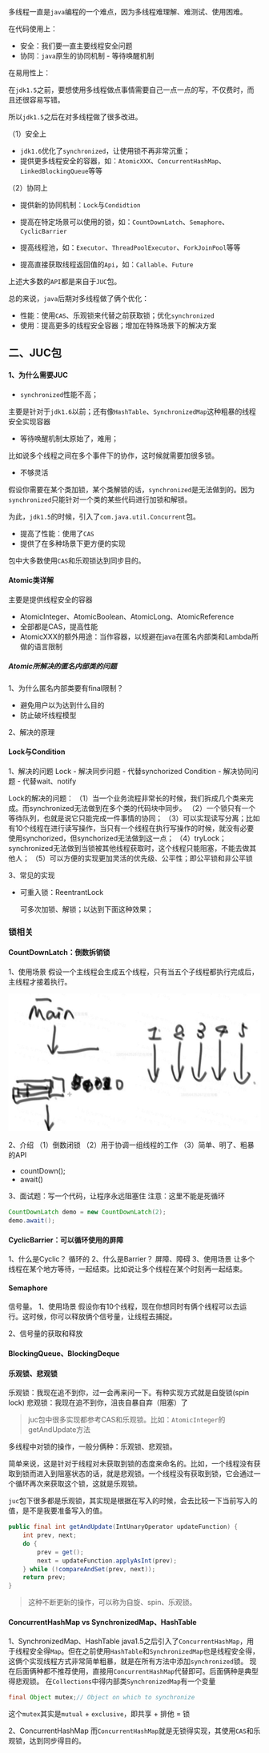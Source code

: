 多线程一直是`java`编程的一个难点，因为多线程难理解、难测试、使用困难。

在代码使用上：

- 安全：我们要一直主要线程安全问题
- 协同：`java`原生的协同机制 - 等待唤醒机制

在易用性上：

在`jdk1.5`之前，要想使用多线程做点事情需要自己一点一点的写，不仅费时，而且还很容易写错。



所以`jdk1.5`之后在对多线程做了很多改进。

（1）安全上

- `jdk1.6`优化了`synchronized`，让使用锁不再非常沉重；
- 提供更多线程安全的容器，如：`AtomicXXX`、`ConcurrentHashMap`、`LinkedBlockingQueue`等等

（2）协同上

- 提供新的协同机制：`Lock`与`Condidtion`
- 提高在特定场景可以使用的锁，如：`CountDownLatch`、`Semaphore`、`CyclicBarrier`

- 提高线程池，如：`Executor`、`ThreadPoolExecutor`、`ForkJoinPool`等等

- 提高直接获取线程返回值的`Api`，如：`Callable`、`Future`

上述大多数的`API`都是来自于`JUC`包。



总的来说，`java`后期对多线程做了俩个优化：

- 性能：使用`CAS`、乐观锁来代替之前获取锁；优化`synchronized`
- 使用：提高更多的线程安全容器；增加在特殊场景下的解决方案



## 二、JUC包

#### 1、为什么需要JUC

- `synchronized`性能不高；

主要是针对于`jdk1.6`以前；还有像`HashTable`、`SynchronizedMap`这种粗暴的线程安全实现容器

- 等待唤醒机制太原始了，难用；

比如说多个线程之间在多个事件下的协作，这时候就需要加很多锁。

- 不够灵活

假设你需要在某个类加锁，某个类解锁的话，`synchronized`是无法做到的。因为`synchronized`只能针对一个类的某些代码进行加锁和解锁。

为此，`jdk1.5`的时候，引入了`com.java.util.Concurrent`包。

- 提高了性能：使用了`CAS`
- 提供了在多种场景下更方便的实现

包中大多数使用`CAS`和乐观锁达到同步目的。

#### Atomic类详解

主要是提供线程安全的容器

- AtomicInteger、AtomicBoolean、AtomicLong、AtomicReference
- 全部都是CAS，提高性能
- AtomicXXX的额外用途：当作容器，以规避在java在匿名内部类和Lambda所做的语言限制

##### Atomic所解决的匿名内部类的问题

1、为什么匿名内部类要有final限制？

- 避免用户以为达到什么目的
- 防止破坏线程模型

2、解决的原理





#### Lock与Condition

1、解决的问题 
Lock - 解决同步问题 - 代替synchorized 
Condition - 解决协同问题 - 代替wait、notify

Lock的解决的问题： 
（1）当一个业务流程非常长的时候，我们拆成几个类来完成。而synchronized无法做到在多个类的代码块中同步。 
（2）一个锁只有一个等待队列，也就是说它只能完成一件事情的协同； 
（3）可以实现读写分离；比如有10个线程在进行读写操作，当只有一个线程在执行写操作的时候，就没有必要使用synchorized，但synchorized无法做到这一点； 
（4）tryLock；synchronized无法做到当锁被其他线程获取时，这个线程只能阻塞，不能去做其他人； 
（5）可以方便的实现更加灵活的优先级、公平性；即公平锁和非公平锁



3、常见的实现

- 可重入锁：ReentrantLock

  可多次加锁、解锁；以达到下面这种效果； 



### 锁相关

#### CountDownLatch：倒数拆销锁

1、使用场景 
假设一个主线程会生成五个线程，只有当五个子线程都执行完成后，主线程才接着执行。 

![1574649305587](.\images\倒数拆销锁.png)

2、介绍 
（1）倒数闭锁 
（2）用于协调一组线程的工作 
（3）简单、明了、粗暴的API

- countDown();
- await()

3、面试题：写一个代码，让程序永远阻塞住 
注意：这里不能是死循环

```java
CountDownLatch demo = new CountDownLatch(2);
demo.await();
```





#### CyclicBarrier：可以循环使用的屏障

1、什么是Cyclic？ 
循环的 
2、什么是Barrier？ 
屏障、障碍 
3、使用场景 
让多个线程在某个地方等待，一起结束。比如说让多个线程在某个时刻再一起结束。 



#### Semaphore

信号量。 
1、使用场景 
假设你有10个线程，现在你想同时有俩个线程可以去运行。这时候，你可以释放俩个信号量，让线程去捕捉。

2、信号量的获取和释放 



#### BlockingQueue、BlockingDeque





#### 乐观锁、悲观锁

乐观锁：我现在追不到你，过一会再来问一下。有种实现方式就是自旋锁(spin lock) 
悲观锁：我现在追不到你，沮丧自暴自弃（阻塞）了

> juc包中很多实现都参考CAS和乐观锁。比如：`AtomicInteger`的getAndUpdate方法

多线程中对锁的操作，一般分俩种：乐观锁、悲观锁。

简单来说，这是针对于线程对未获取到锁的态度来命名的。比如，一个线程没有获取到锁而进入到阻塞状态的话，就是悲观锁。一个线程没有获取到锁，它会通过一个循环再次来获取这个锁，这就是乐观锁。

`juc`包下很多都是乐观锁，其实现是根据在写入的时候，会去比较一下当前写入的值，是不是我要准备写入的值。

```java
public final int getAndUpdate(IntUnaryOperator updateFunction) {
    int prev, next;
    do {
        prev = get();
        next = updateFunction.applyAsInt(prev);
    } while (!compareAndSet(prev, next));
    return prev;
}
```

> 这种不断更新的操作，可以称为自旋、spin、乐观锁。





#### ConcurrentHashMap vs SynchronizedMap、HashTable

1、SynchronizedMap、HashTable 
java1.5之后引入了`ConcurrentHashMap`，用于线程安全得`Map`。但在之前使用`HashTable`和`SynchronizedMap`也是线程安全得，这俩个实现线程方式非常简单粗暴，就是在所有方法中添加`synchronized`锁。 
现在后面俩种都不推荐使用，直接用`ConcurrentHashMap`代替即可。后面俩种是典型得悲观锁。 
在`Collections`中得内部类`SynchronizedMap`有一个变量

```java
final Object mutex;// Object on which to synchronize
```

这个`mutex`其实是`mutual` + `exclusive`，即共享 + 排他 = 锁

2、ConcurrentHashMap 
而`ConcurrentHashMap`就是无锁得实现，其使用`CAS`和乐观锁，达到同步得目的。











































